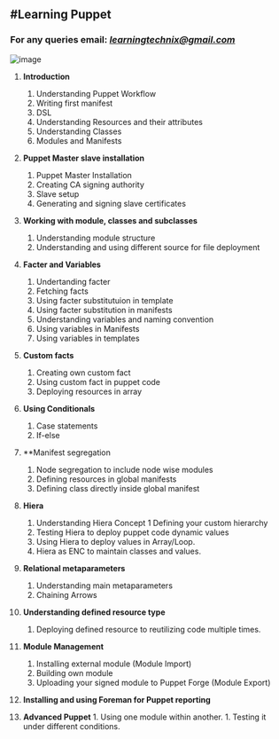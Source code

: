 #Learning Puppet
----------------
### For any queries email: *learningtechnix@gmail.com*

![image](https://user-images.githubusercontent.com/64873197/86791315-0aa62500-c087-11ea-9b30-afcb2a9cb7c7.png)

1. **Introduction**
	1. Understanding Puppet Workflow
	1. Writing first manifest
	1. DSL
	1. Understanding Resources and their attributes
	1. Understanding Classes
	1. Modules and Manifests

2. **Puppet Master slave installation**
	1. Puppet Master Installation
	1. Creating CA signing authority
	1. Slave setup
	1. Generating and signing slave certificates

3. **Working with module, classes and subclasses**
	1. Understanding module structure
	1. Understanding and using different source for file deployment

4. **Facter and Variables**
	1. Undertanding facter
	1. Fetching facts
	1. Using facter substitutuion in template
	1. Using facter substitution in manifests
	1. Understanding variables and naming convention
	1. Using variables in Manifests
	1. Using variables in templates

5. **Custom facts**
	1. Creating own custom fact
	1. Using custom fact in puppet code
	1. Deploying resources in array

6. **Using Conditionals**
   1. Case statements
   1. If-else

7. **Manifest segregation
	1. Node segregation to include node wise modules
	1. Defining resources in global manifests
	1. Defining class directly inside global manifest

8. **Hiera**
	1. Understanding Hiera Concept
	1 Defining your custom hierarchy
	1. Testing Hiera to deploy puppet code dynamic values
	1. Using Hiera to deploy values in Array/Loop.
	1. Hiera as ENC to maintain classes and values.

9. **Relational metaparameters**
	1. Understanding main metaparameters
	1. Chaining Arrows

10. **Understanding defined resource type**
	1. Deploying defined resource to reutilizing code multiple times.

11. **Module Management**
	1. Installing external module (Module Import)
	1. Building own module
	1. Uploading your signed module to Puppet Forge (Module Export)

12. **Installing and using Foreman for Puppet reporting**

13.  **Advanced Puppet**
	1. Using one module within another.
	1. Testing it under different conditions.
